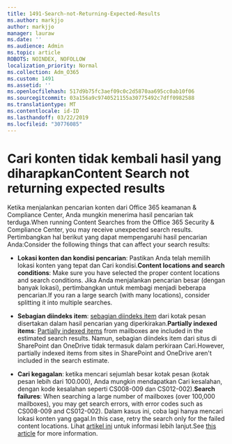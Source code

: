 ```yaml
---
title: 1491-Search-not-Returning-Expected-Results
ms.author: markjjo
author: markjjo
manager: lauraw
ms.date: ''
ms.audience: Admin
ms.topic: article
ROBOTS: NOINDEX, NOFOLLOW
localization_priority: Normal
ms.collection: Adm_O365
ms.custom: 1491
ms.assetid: ''
ms.openlocfilehash: 517d9b75fc3aef09c0c2d5870aa695cc0ab10f06
ms.sourcegitcommit: 03a156a9c9740521155a30775492c7dff0982588
ms.translationtype: MT
ms.contentlocale: id-ID
ms.lasthandoff: 03/22/2019
ms.locfileid: "30776085"
---
```

# <a name="content-search-not-returning-expected-results"></a><span data-ttu-id="9e1e9-102">Cari konten tidak kembali hasil yang diharapkan</span><span class="sxs-lookup"><span data-stu-id="9e1e9-102">Content Search not returning expected results</span></span>

<span data-ttu-id="9e1e9-103">Ketika menjalankan pencarian konten dari Office 365 keamanan & Compliance Center, Anda mungkin menerima hasil pencarian tak terduga.</span><span class="sxs-lookup"><span data-stu-id="9e1e9-103">When running Content Searches from the Office 365 Security & Compliance Center, you may receive unexpected search results.</span></span> <span data-ttu-id="9e1e9-104">Pertimbangkan hal berikut yang dapat mempengaruhi hasil pencarian Anda:</span><span class="sxs-lookup"><span data-stu-id="9e1e9-104">Consider the following things that can affect your search results:</span></span>

- <span data-ttu-id="9e1e9-105">**Lokasi konten dan kondisi pencarian**: Pastikan Anda telah memilih lokasi konten yang tepat dan Cari kondisi.</span><span class="sxs-lookup"><span data-stu-id="9e1e9-105">**Content locations and search conditions**: Make sure you have selected the proper content locations and search conditions.</span></span> <span data-ttu-id="9e1e9-106">Jika Anda menjalankan pencarian besar (dengan banyak lokasi), pertimbangkan untuk membagi menjadi beberapa pencarian.</span><span class="sxs-lookup"><span data-stu-id="9e1e9-106">If you ran a large search (with many locations), consider splitting it into multiple searches.</span></span>

- <span data-ttu-id="9e1e9-107">**Sebagian diindeks item**: [sebagian diindeks item](https://docs.microsoft.com/office365/securitycompliance/partially-indexed-items-in-content-search) dari kotak pesan disertakan dalam hasil pencarian yang diperkirakan.</span><span class="sxs-lookup"><span data-stu-id="9e1e9-107">**Partially indexed items**:  [Partially indexed items](https://docs.microsoft.com/office365/securitycompliance/partially-indexed-items-in-content-search) from mailboxes are included in the estimated search results.</span></span> <span data-ttu-id="9e1e9-108">Namun, sebagian diindeks item dari situs di SharePoint dan OneDrive tidak termasuk dalam perkiraan Cari.</span><span class="sxs-lookup"><span data-stu-id="9e1e9-108">However, partially indexed items from sites in SharePoint and OneDrive aren't included in the search estimate.</span></span>

- <span data-ttu-id="9e1e9-109">**Cari kegagalan**: ketika mencari sejumlah besar kotak pesan (kotak pesan lebih dari 100.000), Anda mungkin mendapatkan Cari kesalahan, dengan kode kesalahan seperti CS008-009 dan CS012-002).</span><span class="sxs-lookup"><span data-stu-id="9e1e9-109">**Search failures**: When searching a large number of mailboxes (over 100,000 mailboxes), you may get search errors, with error codes such as CS008-009 and CS012-002).</span></span> <span data-ttu-id="9e1e9-110">Dalam kasus ini, coba lagi hanya mencari lokasi konten yang gagal.</span><span class="sxs-lookup"><span data-stu-id="9e1e9-110">In this case, retry the search only for the failed content locations.</span></span> <span data-ttu-id="9e1e9-111">Lihat [artikel ini](https://docs.microsoft.com/office365/securitycompliance/retry-failed-content-search) untuk informasi lebih lanjut.</span><span class="sxs-lookup"><span data-stu-id="9e1e9-111">See  [this article](https://docs.microsoft.com/office365/securitycompliance/retry-failed-content-search) for more information.</span></span>
